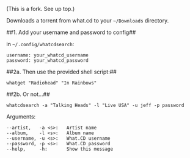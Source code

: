 (This is a fork. See up top.)

Downloads a torrent from what.cd to your `~/Downloads` directory.

##1. Add your username and password to config##

in `~/.config/whatcdsearch`:

    username: your_whatcd_username
    password: your_whatcd_password

##2a. Then use the provided shell script:##

    whatget "Radiohead" "In Rainbows"

##2b. Or not...##

    whatcdsearch -a "Talking Heads" -l "Live USA" -u jeff -p password

Arguments:

    --artist,   -a <s>:   Artist name
    --album,    -l <s>:   Album name
    --username, -u <s>:   What.CD username
    --password, -p <s>:   What.CD password
    --help,     -h:       Show this message
